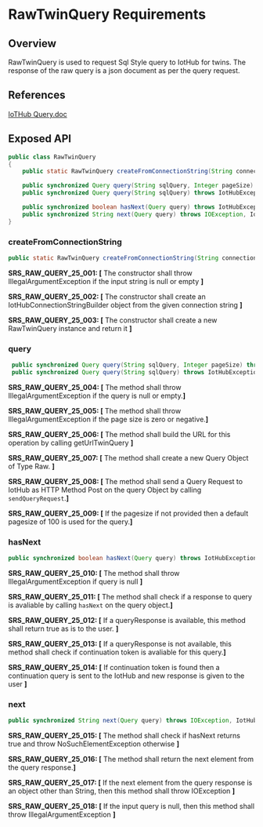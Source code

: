 # RawTwinQuery Requirements

## Overview

RawTwinQuery is used to request Sql Style query to IotHub for twins. The response of the raw query is a json document as per the query request.

## References

[IoTHub Query.doc](https://docs.microsoft.com/en-us/azure/iot-hub/iot-hub-devguide-query-language)

## Exposed API


```java
public class RawTwinQuery 
{
    public static RawTwinQuery createFromConnectionString(String connectionString) throws IOException;

    public synchronized Query query(String sqlQuery, Integer pageSize) throws IotHubException, IOException;
    public synchronized Query query(String sqlQuery) throws IotHubException, IOException;

    public synchronized boolean hasNext(Query query) throws IotHubException, IOException;
    public synchronized String next(Query query) throws IOException, IotHubException, NoSuchElementException;
}
```

### createFromConnectionString

```java
public static RawTwinQuery createFromConnectionString(String connectionString) throws IOException;
```
**SRS_RAW_QUERY_25_001: [** The constructor shall throw IllegalArgumentException if the input string is null or empty **]**

**SRS_RAW_QUERY_25_002: [** The constructor shall create an IotHubConnectionStringBuilder object from the given connection string **]**

**SRS_RAW_QUERY_25_003: [** The constructor shall create a new RawTwinQuery instance and return it **]**

### query

```java
 public synchronized Query query(String sqlQuery, Integer pageSize) throws IotHubException, IOException;
 public synchronized Query query(String sqlQuery) throws IotHubException, IOException;
```
**SRS_RAW_QUERY_25_004: [** The method shall throw IllegalArgumentException if the query is null or empty.**]**

**SRS_RAW_QUERY_25_005: [** The method shall throw IllegalArgumentException if the page size is zero or negative.**]**

**SRS_RAW_QUERY_25_006: [** The method shall build the URL for this operation by calling getUrlTwinQuery **]**

**SRS_RAW_QUERY_25_007: [** The method shall create a new Query Object of Type Raw. **]**

**SRS_RAW_QUERY_25_008: [** The method shall send a Query Request to IotHub as HTTP Method Post on the query Object by calling `sendQueryRequest`.**]**

**SRS_RAW_QUERY_25_009: [** If the pagesize if not provided then a default pagesize of 100 is used for the query.**]**

### hasNext

```java
public synchronized boolean hasNext(Query query) throws IotHubException, IOException;
```
**SRS_RAW_QUERY_25_010: [** The method shall throw IllegalArgumentException if query is null **]**

**SRS_RAW_QUERY_25_011: [** The method shall check if a response to query is avaliable by calling `hasNext` on the query object.**]**

**SRS_RAW_QUERY_25_012: [** If a queryResponse is available, this method shall return true as is to the user. **]**

**SRS_RAW_QUERY_25_013: [** If a queryResponse is not available, this method shall check if continuation token is avaliable for this query.**]**

**SRS_RAW_QUERY_25_014: [** If continuation token is found then a continuation query is sent to the IotHub and new response is given to the user **]**

### next

```java
public synchronized String next(Query query) throws IOException, IotHubException, NoSuchElementException;
```
**SRS_RAW_QUERY_25_015: [** The method shall check if hasNext returns true and throw NoSuchElementException otherwise **]**

**SRS_RAW_QUERY_25_016: [** The method shall return the next element from the query response.**]**

**SRS_RAW_QUERY_25_017: [** If the next element from the query response is an object other than String, then this method shall throw IOException **]**

**SRS_RAW_QUERY_25_018: [** If the input query is null, then this method shall throw IllegalArgumentException **]**

